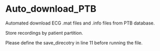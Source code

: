 # Auto_download_PTB
Automated download ECG .mat files and .info files from PTB database.

Store recordings by patient partition.

Please define the save_direcotry in line 11 before running the file.
